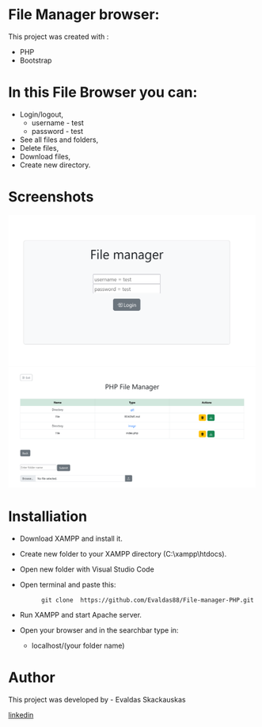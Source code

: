 # File Manager browser:

This project was created with :
    
* PHP
* Bootstrap

# In this File Browser  you can:

* Login/logout,
    * username - test
    * password - test
* See all files and folders,
* Delete files,
* Download files,
* Create new directory.

#  Screenshots

<p float="left">
    <img src="image\image1.png" width="500" >     
    <img src="image\image2.png" width="500" > 
</p> 

# Installiation

* Download XAMPP and install it.
* Create new folder to your XAMPP directory (C:\xampp\htdocs). 
* Open new folder with Visual Studio Code
* Open terminal and paste this:

            git clone  https://github.com/Evaldas88/File-manager-PHP.git    

* Run XAMPP and start Apache server.
* Open your browser and in the searchbar type in:
	* localhost/(your folder name)

# Author

This project was developed by  - Evaldas Skackauskas 

<a href="https://www.linkedin.com/in/evaldas-skackauskas-35505516a/">linkedin</a>
